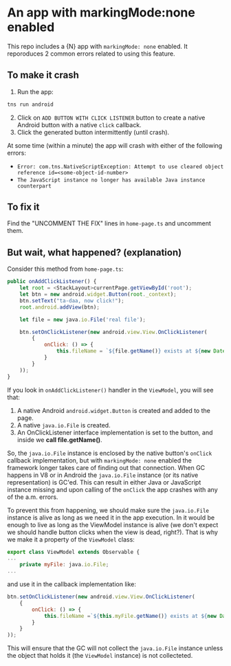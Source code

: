 # An app with markingMode:none enabled

This repo includes a {N} app with `markingMode: none` enabled. It reporoduces 2 common errors related to using this feature. 

## To make it crash

1. Run the app:
```bash
tns run android
```
2. Click on `ADD BUTTON WITH CLICK LISTENER` button to create a native Android button with a native `click` callback.
3. Click the generated button intermittently (until crash).

At some time (within a minute) the app will crash with either of the following errors:
- `Error: com.tns.NativeScriptException: Attempt to use cleared object reference id=<some-object-id-number>`
- `The JavaScript instance no longer has available Java instance counterpart`

## To fix it

Find the "UNCOMMENT THE FIX" lines in `home-page.ts` and uncomment them.

## But wait, what happened? (explanation)

Consider this method from `home-page.ts`:

```js
public onAddClickListener() {
    let root = <StackLayout>currentPage.getViewById('root');
    let btn = new android.widget.Button(root._context);
    btn.setText("ta-daa, now click!");
    root.android.addView(btn);

    let file = new java.io.File('real file');

    btn.setOnClickListener(new android.view.View.OnClickListener(
        {
            onClick: () => {
                this.fileName = `${file.getName()} exists at ${new Date().toTimeString()}`;
            }
        }
    ));
}
```

If you look in `onAddClickListener()` handler in the `ViewModel`, you will see that:
1. A native Android `android.widget.Button` is created and added to the page. 
2. A native `java.io.File` is created. 
3. An OnClickListener interface implementation is set to the button, and inside we **call file.getName()**. 

So, the `java.io.File` instance is enclosed by the native button's `onClick` callback implementation, but with `markingMode: none` enabled the framework longer takes care of finding out that connection. When GC happens in V8 or in Android the `java.io.File` instance (or its native representation) is GC'ed. This can result in either Java or JavaScript instance missing and upon calling of the `onClick` the app crashes with any of the a.m. errors.

To prevent this from happening, we should make sure the `java.io.File` instance is alive as long as we need it in the app execution. In it would be enough to live as long as the ViewModel instance is alive (we don't expect we should handle button clicks when the view is dead, right?). That is why we make it a property of the `ViewModel` class:

```js
export class ViewModel extends Observable {
...
    private myFile: java.io.File;
...
```

and use it in the callback implementation like:
```js
btn.setOnClickListener(new android.view.View.OnClickListener(
    {
        onClick: () => {
            this.fileName =`${this.myFile.getName()} exists at ${new Date().toTimeString()}`;
        }
    }
));
```
This will ensure that the GC will not collect the `java.io.File` instance unless the object that holds it (the `ViewModel` instance) is not collecteted.


